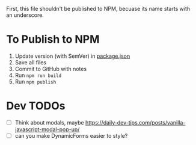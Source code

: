 First, this file shouldn't be published to NPM, becuase its name starts with an underscore.

# To Publish to NPM

1. Update version (with SemVer) in [package.json](package.json)
2. Save all files
3. Commit to GitHub with notes
4. Run `npm run build`
5. Run `npm publish`

# Dev TODOs

- [ ] Think about modals, maybe
    https://daily-dev-tips.com/posts/vanilla-javascript-modal-pop-up/
- [ ] can you make DynamicForms easier to style?